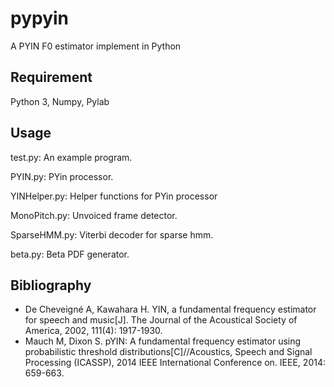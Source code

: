 # pypyin
A PYIN F0 estimator implement in Python

## Requirement
Python 3, Numpy, Pylab

## Usage
test.py: An example program.

PYIN.py: PYin processor.

YINHelper.py: Helper functions for PYin processor

MonoPitch.py: Unvoiced frame detector.

SparseHMM.py: Viterbi decoder for sparse hmm.

beta.py: Beta PDF generator.


## Bibliography
* De Cheveigné A, Kawahara H. YIN, a fundamental frequency estimator for speech and music[J]. The Journal of the Acoustical Society of America, 2002, 111(4): 1917-1930.
* Mauch M, Dixon S. pYIN: A fundamental frequency estimator using probabilistic threshold distributions[C]//Acoustics, Speech and Signal Processing (ICASSP), 2014 IEEE International Conference on. IEEE, 2014: 659-663.

